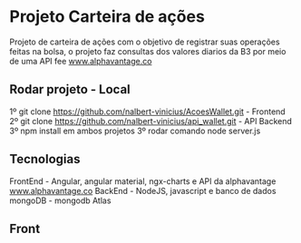 # Projeto Carteira de ações

Projeto de carteira de ações com o objetivo de registrar suas operações feitas na bolsa, o projeto faz consultas dos valores diarios da B3 por meio de uma API fee www.alphavantage.co

## Rodar projeto - Local

1º git clone https://github.com/nalbert-vinicius/AcoesWallet.git - Frontend
2º git clone https://github.com/nalbert-vinicius/api_wallet.git - API Backend
3º npm install em ambos projetos
3º rodar comando node server.js

## Tecnologias

 FrontEnd - Angular, angular material, ngx-charts e API da alphavantage www.alphavantage.co
 BackEnd - NodeJS, javascript e banco de dados mongoDB - mongodb Atlas

## Front



